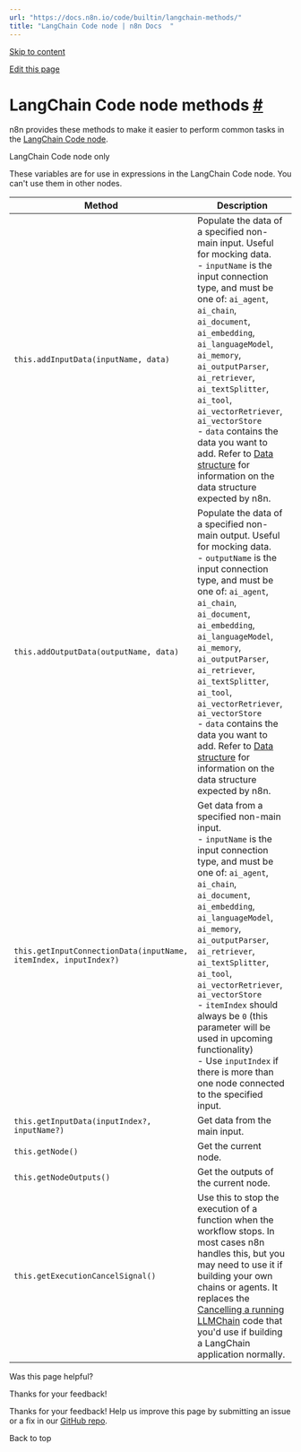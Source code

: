 ```yaml
---
url: "https://docs.n8n.io/code/builtin/langchain-methods/"
title: "LangChain Code node | n8n Docs  "
---
```


[Skip to content](https://docs.n8n.io/code/builtin/langchain-methods/#langchain-code-node-methods)

[Edit this page](https://github.com/n8n-io/n8n-docs/edit/main/docs/code/builtin/langchain-methods.md "Edit this page")

# LangChain Code node methods [\#](https://docs.n8n.io/code/builtin/langchain-methods/\#langchain-code-node-methods "Permanent link")

n8n provides these methods to make it easier to perform common tasks in the [LangChain Code node](https://docs.n8n.io/integrations/builtin/cluster-nodes/root-nodes/n8n-nodes-langchain.code/).

LangChain Code node only

These variables are for use in expressions in the LangChain Code node. You can't use them in other nodes.

| Method | Description |
| --- | --- |
| `this.addInputData(inputName, data)` | Populate the data of a specified non-main input. Useful for mocking data.<br>- `inputName` is the input connection type, and must be one of: `ai_agent`, `ai_chain`, `ai_document`, `ai_embedding`, `ai_languageModel`, `ai_memory`, `ai_outputParser`, `ai_retriever`, `ai_textSplitter`, `ai_tool`, `ai_vectorRetriever`, `ai_vectorStore`<br>- `data` contains the data you want to add. Refer to [Data structure](https://docs.n8n.io/data/data-structure/) for information on the data structure expected by n8n. |
| `this.addOutputData(outputName, data)` | Populate the data of a specified non-main output. Useful for mocking data.<br>- `outputName` is the input connection type, and must be one of: `ai_agent`, `ai_chain`, `ai_document`, `ai_embedding`, `ai_languageModel`, `ai_memory`, `ai_outputParser`, `ai_retriever`, `ai_textSplitter`, `ai_tool`, `ai_vectorRetriever`, `ai_vectorStore`<br>- `data` contains the data you want to add. Refer to [Data structure](https://docs.n8n.io/data/data-structure/) for information on the data structure expected by n8n. |
| `this.getInputConnectionData(inputName, itemIndex, inputIndex?)` | Get data from a specified non-main input.<br>- `inputName` is the input connection type, and must be one of: `ai_agent`, `ai_chain`, `ai_document`, `ai_embedding`, `ai_languageModel`, `ai_memory`, `ai_outputParser`, `ai_retriever`, `ai_textSplitter`, `ai_tool`, `ai_vectorRetriever`, `ai_vectorStore`<br>- `itemIndex` should always be `0` (this parameter will be used in upcoming functionality)<br>- Use `inputIndex` if there is more than one node connected to the specified input. |
| `this.getInputData(inputIndex?, inputName?)` | Get data from the main input. |
| `this.getNode()` | Get the current node. |
| `this.getNodeOutputs()` | Get the outputs of the current node. |
| `this.getExecutionCancelSignal()` | Use this to stop the execution of a function when the workflow stops. In most cases n8n handles this, but you may need to use it if building your own chains or agents. It replaces the [Cancelling a running LLMChain](https://js.langchain.com/docs/modules/chains/foundational/llm_chain#cancelling-a-running-llmchain) code that you'd use if building a LangChain application normally. |

Was this page helpful?






Thanks for your feedback!






Thanks for your feedback! Help us improve this page by submitting an issue or a fix in our [GitHub repo](https://github.com/n8n-io/n8n-docs).


Back to top